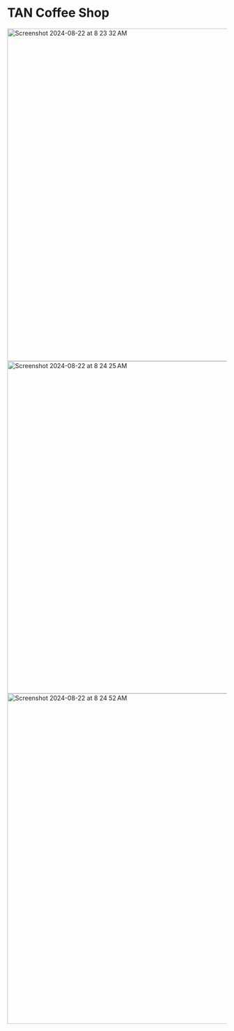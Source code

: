 <h1>TAN Coffee Shop</h1>
<img width="762" alt="Screenshot 2024-08-22 at 8 23 32 AM" src="https://github.com/user-attachments/assets/83db1cd5-9cb2-4ebd-8311-c25a2eec9126">
<br>
<img width="761" alt="Screenshot 2024-08-22 at 8 24 25 AM" src="https://github.com/user-attachments/assets/e967c578-59c4-47cf-97f3-2e5ce7068cd8">
<br>
<img width="757" alt="Screenshot 2024-08-22 at 8 24 52 AM" src="https://github.com/user-attachments/assets/03c91458-8dc8-4892-991a-74bbd4eaf7bb">
